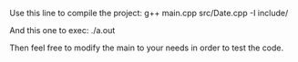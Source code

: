 Use this line to compile the project:
g++ main.cpp src/Date.cpp -I include/

And this one to exec:
./a.out

Then feel free to modify the main to your needs in order to test the code.